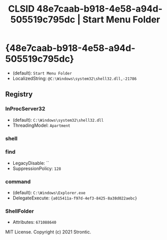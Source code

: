 ﻿---
title: "CLSID 48e7caab-b918-4e58-a94d-505519c795dc | Start Menu Folder"
excerpt: What is COM-Object CLSID 48e7caab-b918-4e58-a94d-505519c795dc?
---

# {48e7caab-b918-4e58-a94d-505519c795dc}

* (default): `Start Menu Folder`
* LocalizedString: `@C:\Windows\system32\shell32.dll,-21786`

## Registry


### InProcServer32

* (default): `C:\Windows\system32\shell32.dll`
* ThreadingModel: `Apartment`

### shell


### find

* LegacyDisable: ``
* SuppressionPolicy: `128`

### command

* (default): `C:\Windows\Explorer.exe`
* DelegateExecute: `{a015411a-f97d-4ef3-8425-8a38d022aebc}`

### ShellFolder

* Attributes: `671088640`

MIT License. Copyright (c) 2021 Strontic.


